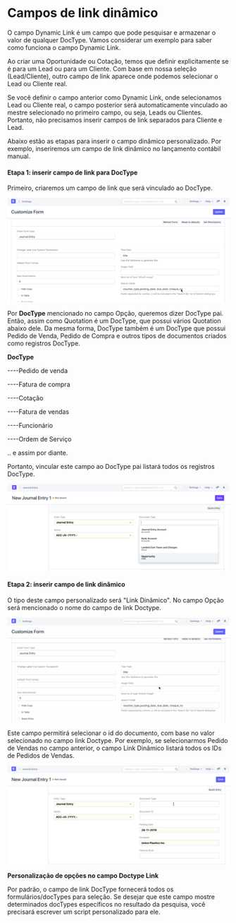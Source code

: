 # Campos de link dinâmico



O campo Dynamic Link é um campo que pode pesquisar e armazenar o valor de qualquer DocType. Vamos considerar um exemplo para saber como funciona o campo Dynamic Link.


Ao criar uma Oportunidade ou Cotação, temos que definir explicitamente se é para um Lead ou para um Cliente. Com base em nossa seleção (Lead/Cliente), outro campo de link aparece onde podemos selecionar o Lead ou Cliente real.


Se você definir o campo anterior como Dynamic Link, onde selecionamos Lead ou Cliente real, o campo posterior será automaticamente vinculado ao mestre selecionado no primeiro campo, ou seja, Leads ou Clientes. Portanto, não precisamos inserir campos de link separados para Cliente e Lead.


Abaixo estão as etapas para inserir o campo dinâmico personalizado. Por exemplo, inseriremos um campo de link dinâmico no lançamento contábil manual.


#### Etapa 1: inserir campo de link para DocType


Primeiro, criaremos um campo de link que será vinculado ao DocType.


![Campo de link personalizado](/files/customize-dynamic-link-1.gif)


Por **DocType** mencionado no campo Opção, queremos dizer DocType pai. Então, assim como Quotation é um DocType, que possui vários Quotation abaixo dele. Da mesma forma, DocType também é um DocType que possui Pedido de Venda, Pedido de Compra e outros tipos de documentos criados como registros DocType.


**DocType**  

----Pedido de venda  

----Fatura de compra  

----Cotação  

----Fatura de vendas  

----Funcionário  

----Ordem de Serviço  

.. e assim por diante.


Portanto, vincular este campo ao DocType pai listará todos os registros DocType.


![Campo de link do comprovante de diário](/files/customize-dynamic-link.png)


#### Etapa 2: inserir campo de link dinâmico


O tipo deste campo personalizado será "Link Dinâmico". No campo Opção será mencionado o nome do campo de link Doctype.


![Campo dinâmico personalizado](/files/customize-dynamic-link-2.gif)


Este campo permitirá selecionar o id do documento, com base no valor selecionado no campo link Doctype. Por exemplo, se selecionarmos Pedido de Vendas no campo anterior, o campo Link Dinâmico listará todos os IDs de Pedidos de Vendas.


![Campo dinâmico personalizado](/files/customize-dynamic-link-3.gif)


**Personalização de opções no campo Doctype Link**


Por padrão, o campo de link DocType fornecerá todos os formulários/docTypes para seleção. Se desejar que este campo mostre determinados docTypes específicos no resultado da pesquisa, você precisará escrever um script personalizado para ele.




